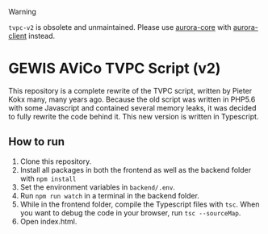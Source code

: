 > [!WARNING]
> `tvpc-v2` is obsolete and unmaintained. Please use [aurora-core](https://github.com/gewis/aurora-core) with [aurora-client](https://github.com/gewis/aurora-client) instead.

# GEWIS AViCo TVPC Script (v2)

This repository is a complete rewrite of the TVPC script, 
written by Pieter Kokx many, many years ago. 
Because the old script was written in PHP5.6 with some Javascript and contained several memory leaks,
it was decided to fully rewrite the code behind it. 
This new version is written in Typescript.

## How to run
1. Clone this repository.
2. Install all packages in both the frontend as well as the backend folder with `npm install`
3. Set the environment variables in `backend/.env`.
4. Run `npm run watch` in a terminal in the backend folder.
5. While in the frontend folder, 
compile the Typescript files with `tsc`. 
When you want to debug the code in your browser, run `tsc --sourceMap`.
4. Open index.html.
